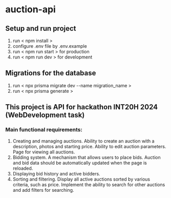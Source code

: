 # auction-api

## Setup and run project
1. run < npm install >
2. configure .env file by .env.example
3. run < npm run start > for production
4. run < npm run dev > for development

## Migrations for the database

1. run < npx prisma migrate dev --name migration_name >
2. run < npx prisma generate >


## This project is API for hackathon INT20H 2024 (WebDevelopment task)

### Main functional requirements:
1. Creating and managing auctions. Ability to create an auction with a description, photos and starting price. Ability to edit auction parameters. Page for viewing all auctions.
2. Bidding system. A mechanism that allows users to place bids. Auction and bid data should be automatically updated when the page is reloaded. 
3. Displaying bid history and active bidders.
4. Sorting and filtering. Display all active auctions sorted by various criteria, such as price. Implement the ability to search for other auctions and add filters for searching.

